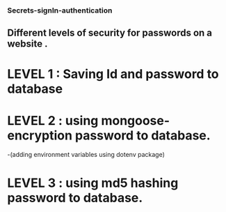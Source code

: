 ### Secrets-signIn-authentication

## Different levels of security for passwords on a website .

# LEVEL 1 : Saving Id and password to database

# LEVEL 2 : using mongoose-encryption password to database.
-(adding environment variables using dotenv package)

# LEVEL 3 : using md5 hashing password to database.
